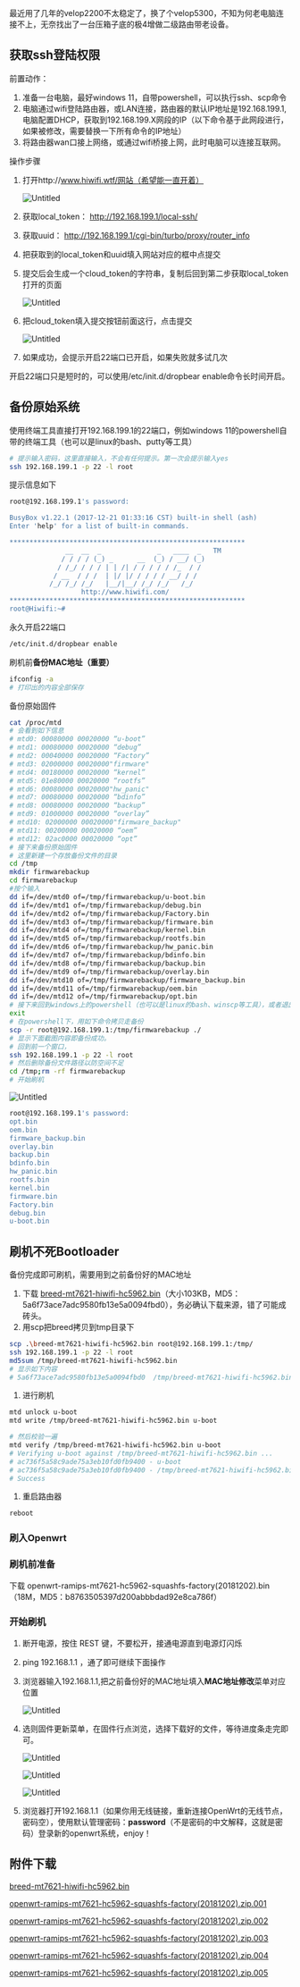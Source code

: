 最近用了几年的velop2200不太稳定了，换了个velop5300，不知为何老电脑连接不上，无奈找出了一台压箱子底的极4增做二级路由带老设备。

## 获取ssh登陆权限

前置动作：

1. 准备一台电脑，最好windows 11，自带powershell，可以执行ssh、scp命令
2. 电脑通过wifi登陆路由器，或LAN连接，路由器的默认IP地址是192.168.199.1,电脑配置DHCP，获取到192.168.199.X网段的IP（以下命令基于此网段进行，如果被修改，需要替换一下所有命令的IP地址）
3. 将路由器wan口接上网络，或通过wifi桥接上网，此时电脑可以连接互联网。

操作步骤

1. 打开http://www.hiwifi.wtf/网站（希望能一直开着）
    
    ![Untitled](https://prod-files-secure.s3.us-west-2.amazonaws.com/b6460282-f530-4355-971f-53d32e2ca943/c02255c6-2bc2-473c-af66-eb07e2913900/44ca3351-10e7-4c61-ba4a-28ed116b46ca.png)
    
2. 获取local_token： http://192.168.199.1/local-ssh/ 
3. 获取uuid： http://192.168.199.1/cgi-bin/turbo/proxy/router_info 
4. 把获取到的local_token和uuid填入网站对应的框中点提交
5. 提交后会生成一个cloud_token的字符串，复制后回到第二步获取local_token打开的页面
    
    ![Untitled](https://prod-files-secure.s3.us-west-2.amazonaws.com/b6460282-f530-4355-971f-53d32e2ca943/06e36645-42b3-4758-a4d2-c90c034729c3/Untitled.png)
    
6. 把cloud_token填入提交按钮前面这行，点击提交
    
    ![Untitled](https://prod-files-secure.s3.us-west-2.amazonaws.com/b6460282-f530-4355-971f-53d32e2ca943/855b0651-61fe-41c4-80c4-437a04f682a5/Untitled.png)
    
7. 如果成功，会提示开启22端口已开启，如果失败就多试几次

开启22端口只是短时的，可以使用/etc/init.d/dropbear enable命令长时间开启。

## 备份原始系统

使用终端工具直接打开192.168.199.1的22端口，例如windows 11的powershell自带的终端工具（也可以是linux的bash、putty等工具）

```bash
# 提示输入密码，这里直接输入，不会有任何提示。第一次会提示输入yes
ssh 192.168.199.1 -p 22 -l root
```

提示信息如下

```bash
root@192.168.199.1's password:

BusyBox v1.22.1 (2017-12-21 01:33:16 CST) built-in shell (ash)
Enter 'help' for a list of built-in commands.

***********************************************************
              __  __  _              _   ____  _   TM
             / / / / (_) _      __  (_) / __/ (_)
            / /_/ / / / | | /| / / / / / /_  / /
           / __  / / /  | |/ |/ / / / / __/ / /
          /_/ /_/ /_/   |__/|__/ /_/ /_/   /_/
                  http://www.hiwifi.com/
***********************************************************
root@Hiwifi:~#
```

永久开启22端口

```bash
/etc/init.d/dropbear enable
```

刷机前**备份MAC地址（重要）**

```bash
ifconfig -a
# 打印出的内容全部保存
```

备份原始固件

```bash
cat /proc/mtd
# 会看到如下信息
# mtd0: 00080000 00020000 “u-boot”
# mtd1: 00080000 00020000 “debug”
# mtd2: 00040000 00020000 “Factory”
# mtd3: 02000000 00020000"firmware"
# mtd4: 00180000 00020000 “kernel”
# mtd5: 01e80000 00020000 “rootfs”
# mtd6: 00080000 00020000"hw_panic"
# mtd7: 00080000 00020000 “bdinfo”
# mtd8: 00080000 00020000 “backup”
# mtd9: 01000000 00020000 “overlay”
# mtd10: 02000000 00020000"firmware_backup"
# mtd11: 00200000 00020000 “oem”
# mtd12: 02ac0000 00020000 “opt”
# 接下来备份原始固件
# 这里新建一个存放备份文件的目录
cd /tmp
mkdir firmwarebackup
cd firmwarebackup
#按个输入
dd if=/dev/mtd0 of=/tmp/firmwarebackup/u-boot.bin
dd if=/dev/mtd1 of=/tmp/firmwarebackup/debug.bin
dd if=/dev/mtd2 of=/tmp/firmwarebackup/Factory.bin
dd if=/dev/mtd3 of=/tmp/firmwarebackup/firmware.bin
dd if=/dev/mtd4 of=/tmp/firmwarebackup/kernel.bin
dd if=/dev/mtd5 of=/tmp/firmwarebackup/rootfs.bin
dd if=/dev/mtd6 of=/tmp/firmwarebackup/hw_panic.bin
dd if=/dev/mtd7 of=/tmp/firmwarebackup/bdinfo.bin
dd if=/dev/mtd8 of=/tmp/firmwarebackup/backup.bin
dd if=/dev/mtd9 of=/tmp/firmwarebackup/overlay.bin
dd if=/dev/mtd10 of=/tmp/firmwarebackup/firmware_backup.bin
dd if=/dev/mtd11 of=/tmp/firmwarebackup/oem.bin
dd if=/dev/mtd12 of=/tmp/firmwarebackup/opt.bin
# 接下来回到windows上的powershell（也可以是linux的bash、winscp等工具），或者退出当前界面来操作
exit
# 在powershell下，用如下命令拷贝走备份
scp -r root@192.168.199.1:/tmp/firmwarebackup ./
# 显示下面截图内容即备份成功。
# 回到前一个窗口，
ssh 192.168.199.1 -p 22 -l root
# 然后删除备份文件路径以防空间不足
cd /tmp;rm -rf firmwarebackup
# 开始刷机
```

![Untitled](https://prod-files-secure.s3.us-west-2.amazonaws.com/b6460282-f530-4355-971f-53d32e2ca943/34362a06-f49e-43b6-b8df-41dcfe625f9f/Untitled.png)

```bash
root@192.168.199.1's password:
opt.bin                                                                               100% 4992KB   3.3MB/s   00:01
oem.bin                                                                               100% 2048KB   3.4MB/s   00:00
firmware_backup.bin                                                                   100%   32MB   3.4MB/s   00:09
overlay.bin                                                                           100%   16MB   3.8MB/s   00:04
backup.bin                                                                            100%  512KB   3.5MB/s   00:00
bdinfo.bin                                                                            100%  512KB   3.5MB/s   00:00
hw_panic.bin                                                                          100%  512KB   3.3MB/s   00:00
rootfs.bin                                                                            100%   31MB   3.6MB/s   00:08
kernel.bin                                                                            100% 1536KB   3.5MB/s   00:00
firmware.bin                                                                          100%   32MB   3.7MB/s   00:08
Factory.bin                                                                           100%  256KB   3.2MB/s   00:00
debug.bin                                                                             100%  512KB   3.7MB/s   00:00
u-boot.bin                                                                            100%  512KB   4.0MB/s   00:00
```

## 刷机不死Bootloader

备份完成即可刷机，需要用到之前备份好的MAC地址

1. 下载 [breed-mt7621-hiwifi-hc5962.bin](https://prod-files-secure.s3.us-west-2.amazonaws.com/b6460282-f530-4355-971f-53d32e2ca943/e1b40128-8369-446b-9b2b-12578f97d97a/breed-mt7621-hiwifi-hc5962.bin)（大小103KB，MD5：5a6f73ace7adc9580fb13e5a0094fbd0），务必确认下载来源，错了可能成砖头。
2. 用scp把breed拷贝到tmp目录下

```bash
scp .\breed-mt7621-hiwifi-hc5962.bin root@192.168.199.1:/tmp/
ssh 192.168.199.1 -p 22 -l root
md5sum /tmp/breed-mt7621-hiwifi-hc5962.bin
# 显示如下内容
# 5a6f73ace7adc9580fb13e5a0094fbd0  /tmp/breed-mt7621-hiwifi-hc5962.bin
```

1. 进行刷机

```bash
mtd unlock u-boot
mtd write /tmp/breed-mt7621-hiwifi-hc5962.bin u-boot

# 然后校验一遍
mtd verify /tmp/breed-mt7621-hiwifi-hc5962.bin u-boot
# Verifying u-boot against /tmp/breed-mt7621-hiwifi-hc5962.bin ...
# ac736f5a58c9ade75a3eb10fd0fb9400 - u-boot
# ac736f5a58c9ade75a3eb10fd0fb9400 - /tmp/breed-mt7621-hiwifi-hc5962.bin
# Success
```

1. 重启路由器

```bash
reboot
```

### 刷入Openwrt

### 刷机前准备

下载 openwrt-ramips-mt7621-hc5962-squashfs-factory(20181202).bin （18M，MD5：b8763505397d200abbbdad92e8ca786f）

### 开始刷机

1. 断开电源，按住 REST 键，不要松开，接通电源直到电源灯闪烁
2. ping 192.168.1.1 ，通了即可继续下面操作
3. 浏览器输入192.168.1.1,把之前备份好的MAC地址填入**MAC地址修改**菜单对应位置
    
    ![Untitled](https://prod-files-secure.s3.us-west-2.amazonaws.com/b6460282-f530-4355-971f-53d32e2ca943/6c299afc-c0ed-4c48-bc71-ee18c4e8a194/Untitled.png)
    
4. 选则固件更新菜单，在固件行点浏览，选择下载好的文件，等待进度条走完即可。
    
    ![Untitled](https://prod-files-secure.s3.us-west-2.amazonaws.com/b6460282-f530-4355-971f-53d32e2ca943/918f5329-859f-4e9c-8c95-e4b152422821/Untitled.png)
    
    ![Untitled](https://prod-files-secure.s3.us-west-2.amazonaws.com/b6460282-f530-4355-971f-53d32e2ca943/5753d9ba-fbc9-423e-906a-19ca1451837a/Untitled.png)
    
    ![Untitled](https://prod-files-secure.s3.us-west-2.amazonaws.com/b6460282-f530-4355-971f-53d32e2ca943/6e8e0702-14d2-4cc3-9fe8-7638acf7ec0a/Untitled.png)
    
5. 浏览器打开192.168.1.1（如果你用无线链接，重新连接OpenWrt的无线节点，密码空），使用默认管理密码：**password**（不是密码的中文解释，这就是密码）登录新的openwrt系统，enjoy！

## 附件下载

[breed-mt7621-hiwifi-hc5962.bin](https://prod-files-secure.s3.us-west-2.amazonaws.com/b6460282-f530-4355-971f-53d32e2ca943/e1b40128-8369-446b-9b2b-12578f97d97a/breed-mt7621-hiwifi-hc5962.bin)

[openwrt-ramips-mt7621-hc5962-squashfs-factory(20181202).zip.001](https://prod-files-secure.s3.us-west-2.amazonaws.com/b6460282-f530-4355-971f-53d32e2ca943/71bfd13b-f733-483d-9766-b1e3612e00c4/openwrt-ramips-mt7621-hc5962-squashfs-factory(20181202).zip.001)

[openwrt-ramips-mt7621-hc5962-squashfs-factory(20181202).zip.002](https://prod-files-secure.s3.us-west-2.amazonaws.com/b6460282-f530-4355-971f-53d32e2ca943/555d374c-37b8-45aa-8ce9-20572624ff86/openwrt-ramips-mt7621-hc5962-squashfs-factory(20181202).zip.002)

[openwrt-ramips-mt7621-hc5962-squashfs-factory(20181202).zip.003](https://prod-files-secure.s3.us-west-2.amazonaws.com/b6460282-f530-4355-971f-53d32e2ca943/2a2259cf-e4ad-4f6d-a419-cb800e4371c3/openwrt-ramips-mt7621-hc5962-squashfs-factory(20181202).zip.003)

[openwrt-ramips-mt7621-hc5962-squashfs-factory(20181202).zip.004](https://prod-files-secure.s3.us-west-2.amazonaws.com/b6460282-f530-4355-971f-53d32e2ca943/210fa97b-cc68-44fd-8a01-03e37f4aad33/openwrt-ramips-mt7621-hc5962-squashfs-factory(20181202).zip.004)

[openwrt-ramips-mt7621-hc5962-squashfs-factory(20181202).zip.005](https://prod-files-secure.s3.us-west-2.amazonaws.com/b6460282-f530-4355-971f-53d32e2ca943/d3e07a40-5dbf-4096-95fe-a556d4b683af/openwrt-ramips-mt7621-hc5962-squashfs-factory(20181202).zip.005)